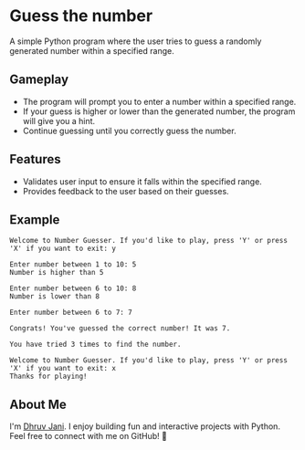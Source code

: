 # Guess the number

A simple Python program where the user tries to guess a randomly generated number within a specified range.


## Gameplay

- The program will prompt you to enter a number within a specified range.
- If your guess is higher or lower than the generated number, the program will give you a hint.
- Continue guessing until you correctly guess the number.

## Features

- Validates user input to ensure it falls within the specified range.
- Provides feedback to the user based on their guesses.

## Example

```
Welcome to Number Guesser. If you'd like to play, press 'Y' or press 'X' if you want to exit: y

Enter number between 1 to 10: 5
Number is higher than 5

Enter number between 6 to 10: 8
Number is lower than 8

Enter number between 6 to 7: 7

Congrats! You've guessed the correct number! It was 7.

You have tried 3 times to find the number.

Welcome to Number Guesser. If you'd like to play, press 'Y' or press 'X' if you want to exit: x
Thanks for playing!
```

## About Me

I'm [Dhruv Jani](https://github.com/optimizedLP). I enjoy building fun and interactive projects with Python. Feel free to connect with me on GitHub! :rocket:


